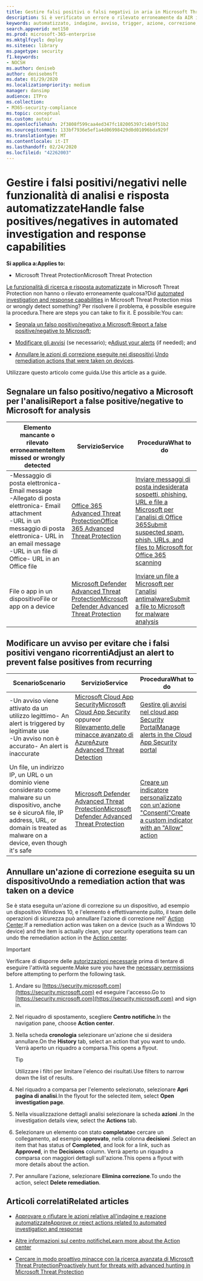 ```yaml
---
title: Gestire falsi positivi o falsi negativi in aria in Microsoft Threat Protection
description: Si è verificato un errore o rilevato erroneamente da AIR in Microsoft Threat Protection? Informazioni su come inviare falsi positivi o falsi negativi a Microsoft per l'analisi.
keywords: automatizzato, indagine, avviso, trigger, azione, correzione, falso positivo, falso negativo
search.appverid: met150
ms.prod: microsoft-365-enterprise
ms.mktglfcycl: deploy
ms.sitesec: library
ms.pagetype: security
f1.keywords:
- NOCSH
ms.author: deniseb
author: denisebmsft
ms.date: 01/29/2020
ms.localizationpriority: medium
manager: dansimp
audience: ITPro
ms.collection:
- M365-security-compliance
ms.topic: conceptual
ms.custom: autoir
ms.openlocfilehash: 2f3808f599caa4ed347fc182005397c14b9f51b2
ms.sourcegitcommit: 133bf7936e5ef1a4d06998429d0d01096bda929f
ms.translationtype: MT
ms.contentlocale: it-IT
ms.lasthandoff: 02/24/2020
ms.locfileid: "42262003"
---
```

# <a name="handle-false-positivesnegatives-in-automated-investigation-and-response-capabilities"></a><span data-ttu-id="c812b-105">Gestire i falsi positivi/negativi nelle funzionalità di analisi e risposta automatizzate</span><span class="sxs-lookup"><span data-stu-id="c812b-105">Handle false positives/negatives in automated investigation and response capabilities</span></span>

<span data-ttu-id="c812b-106">**Si applica a:**</span><span class="sxs-lookup"><span data-stu-id="c812b-106">**Applies to:**</span></span>
- <span data-ttu-id="c812b-107">Microsoft Threat Protection</span><span class="sxs-lookup"><span data-stu-id="c812b-107">Microsoft Threat Protection</span></span>

<span data-ttu-id="c812b-108">[Le funzionalità di ricerca e risposta automatizzate](mtp-autoir.md) in Microsoft Threat Protection non hanno o rilevato erroneamente qualcosa?</span><span class="sxs-lookup"><span data-stu-id="c812b-108">Did [automated investigation and response capabilities](mtp-autoir.md) in Microsoft Threat Protection miss or wrongly detect something?</span></span> <span data-ttu-id="c812b-109">Per risolvere il problema, è possibile eseguire la procedura.</span><span class="sxs-lookup"><span data-stu-id="c812b-109">There are steps you can take to fix it.</span></span> <span data-ttu-id="c812b-110">È possibile:</span><span class="sxs-lookup"><span data-stu-id="c812b-110">You can:</span></span>

- <span data-ttu-id="c812b-111">[Segnala un falso positivo/negativo a Microsoft](#report-a-false-positivenegative-to-microsoft-for-analysis);</span><span class="sxs-lookup"><span data-stu-id="c812b-111">[Report a false positive/negative to Microsoft](#report-a-false-positivenegative-to-microsoft-for-analysis);</span></span>

- <span data-ttu-id="c812b-112">[Modificare gli avvisi](#adjust-an-alert-to-prevent-false-positives-from-recurring) (se necessario); e</span><span class="sxs-lookup"><span data-stu-id="c812b-112">[Adjust your alerts](#adjust-an-alert-to-prevent-false-positives-from-recurring) (if needed); and</span></span> 

- <span data-ttu-id="c812b-113">[Annullare le azioni di correzione eseguite nei dispositivi](#undo-a-remediation-action-that-was-taken-on-a-device).</span><span class="sxs-lookup"><span data-stu-id="c812b-113">[Undo remediation actions that were taken on devices](#undo-a-remediation-action-that-was-taken-on-a-device).</span></span> 

<span data-ttu-id="c812b-114">Utilizzare questo articolo come guida.</span><span class="sxs-lookup"><span data-stu-id="c812b-114">Use this article as a guide.</span></span> 

## <a name="report-a-false-positivenegative-to-microsoft-for-analysis"></a><span data-ttu-id="c812b-115">Segnalare un falso positivo/negativo a Microsoft per l'analisi</span><span class="sxs-lookup"><span data-stu-id="c812b-115">Report a false positive/negative to Microsoft for analysis</span></span>

|<span data-ttu-id="c812b-116">Elemento mancante o rilevato erroneamente</span><span class="sxs-lookup"><span data-stu-id="c812b-116">Item missed or wrongly detected</span></span> |<span data-ttu-id="c812b-117">Servizio</span><span class="sxs-lookup"><span data-stu-id="c812b-117">Service</span></span>  |<span data-ttu-id="c812b-118">Procedura</span><span class="sxs-lookup"><span data-stu-id="c812b-118">What to do</span></span>  |
|---------|---------|---------|
|<span data-ttu-id="c812b-119">-Messaggio di posta elettronica</span><span class="sxs-lookup"><span data-stu-id="c812b-119">- Email message</span></span> <br/><span data-ttu-id="c812b-120">-Allegato di posta elettronica</span><span class="sxs-lookup"><span data-stu-id="c812b-120">- Email attachment</span></span> <br/><span data-ttu-id="c812b-121">-URL in un messaggio di posta elettronica</span><span class="sxs-lookup"><span data-stu-id="c812b-121">- URL in an email message</span></span><br/><span data-ttu-id="c812b-122">-URL in un file di Office</span><span class="sxs-lookup"><span data-stu-id="c812b-122">- URL in an Office file</span></span>      |[<span data-ttu-id="c812b-123">Office 365 Advanced Threat Protection</span><span class="sxs-lookup"><span data-stu-id="c812b-123">Office 365 Advanced Threat Protection</span></span>](https://docs.microsoft.com/microsoft-365/security/office-365-security/office-365-atp)        |[<span data-ttu-id="c812b-124">Inviare messaggi di posta indesiderata sospetti, phishing, URL e file a Microsoft per l'analisi di Office 365</span><span class="sxs-lookup"><span data-stu-id="c812b-124">Submit suspected spam, phish, URLs, and files to Microsoft for Office 365 scanning</span></span>](https://docs.microsoft.com/microsoft-365/security/office-365-security/admin-submission)         |
|<span data-ttu-id="c812b-125">File o app in un dispositivo</span><span class="sxs-lookup"><span data-stu-id="c812b-125">File or app on a device</span></span>    |[<span data-ttu-id="c812b-126">Microsoft Defender Advanced Threat Protection</span><span class="sxs-lookup"><span data-stu-id="c812b-126">Microsoft Defender Advanced Threat Protection</span></span>](https://docs.microsoft.com/windows/security/threat-protection)         |[<span data-ttu-id="c812b-127">Inviare un file a Microsoft per l'analisi antimalware</span><span class="sxs-lookup"><span data-stu-id="c812b-127">Submit a file to Microsoft for malware analysis</span></span>](https://www.microsoft.com/wdsi/filesubmission)         |

## <a name="adjust-an-alert-to-prevent-false-positives-from-recurring"></a><span data-ttu-id="c812b-128">Modificare un avviso per evitare che i falsi positivi vengano ricorrenti</span><span class="sxs-lookup"><span data-stu-id="c812b-128">Adjust an alert to prevent false positives from recurring</span></span>

|<span data-ttu-id="c812b-129">Scenario</span><span class="sxs-lookup"><span data-stu-id="c812b-129">Scenario</span></span> |<span data-ttu-id="c812b-130">Servizio</span><span class="sxs-lookup"><span data-stu-id="c812b-130">Service</span></span> |<span data-ttu-id="c812b-131">Procedura</span><span class="sxs-lookup"><span data-stu-id="c812b-131">What to do</span></span> |
|--------|--------|--------|
|<span data-ttu-id="c812b-132">-Un avviso viene attivato da un utilizzo legittimo</span><span class="sxs-lookup"><span data-stu-id="c812b-132">- An alert is triggered by legitimate use</span></span> <br/><span data-ttu-id="c812b-133">-Un avviso non è accurato</span><span class="sxs-lookup"><span data-stu-id="c812b-133">- An alert is inaccurate</span></span>    |[<span data-ttu-id="c812b-134">Microsoft Cloud App Security</span><span class="sxs-lookup"><span data-stu-id="c812b-134">Microsoft Cloud App Security</span></span>](https://docs.microsoft.com/cloud-app-security)<br/> <span data-ttu-id="c812b-135">oppure</span><span class="sxs-lookup"><span data-stu-id="c812b-135">or</span></span> <br/>[<span data-ttu-id="c812b-136">Rilevamento delle minacce avanzato di Azure</span><span class="sxs-lookup"><span data-stu-id="c812b-136">Azure Advanced Threat Detection</span></span>](https://docs.microsoft.com/azure/security/fundamentals/threat-detection)         |[<span data-ttu-id="c812b-137">Gestire gli avvisi nel cloud app Security Portal</span><span class="sxs-lookup"><span data-stu-id="c812b-137">Manage alerts in the Cloud App Security portal</span></span>](https://docs.microsoft.com/cloud-app-security/managing-alerts)         |
|<span data-ttu-id="c812b-138">Un file, un indirizzo IP, un URL o un dominio viene considerato come malware su un dispositivo, anche se è sicuro</span><span class="sxs-lookup"><span data-stu-id="c812b-138">A file, IP address, URL, or domain is treated as malware on a device, even though it's safe</span></span>|[<span data-ttu-id="c812b-139">Microsoft Defender Advanced Threat Protection</span><span class="sxs-lookup"><span data-stu-id="c812b-139">Microsoft Defender Advanced Threat Protection</span></span>](https://docs.microsoft.com/windows/security/threat-protection) |[<span data-ttu-id="c812b-140">Creare un indicatore personalizzato con un'azione "Consenti"</span><span class="sxs-lookup"><span data-stu-id="c812b-140">Create a custom indicator with an "Allow" action</span></span>](https://docs.microsoft.com/windows/security/threat-protection/microsoft-defender-atp/manage-indicators) |


## <a name="undo-a-remediation-action-that-was-taken-on-a-device"></a><span data-ttu-id="c812b-141">Annullare un'azione di correzione eseguita su un dispositivo</span><span class="sxs-lookup"><span data-stu-id="c812b-141">Undo a remediation action that was taken on a device</span></span>

<span data-ttu-id="c812b-142">Se è stata eseguita un'azione di correzione su un dispositivo, ad esempio un dispositivo Windows 10, e l'elemento è effettivamente pulito, il team delle operazioni di sicurezza può annullare l'azione di correzione nell' [Action Center](mtp-action-center.md).</span><span class="sxs-lookup"><span data-stu-id="c812b-142">If a remediation action was taken on a device (such as a Windows 10 device) and the item is actually clean, your security operations team can undo the remediation action in the [Action center](mtp-action-center.md).</span></span>

> [!IMPORTANT]
> <span data-ttu-id="c812b-143">Verificare di disporre delle [autorizzazioni necessarie](mtp-action-center.md#required-permissions-for-action-center-tasks) prima di tentare di eseguire l'attività seguente.</span><span class="sxs-lookup"><span data-stu-id="c812b-143">Make sure you have the [necessary permissions](mtp-action-center.md#required-permissions-for-action-center-tasks) before attempting to perform the following task.</span></span>

1. <span data-ttu-id="c812b-144">Andare su [https://security.microsoft.com](https://security.microsoft.com) ed eseguire l'accesso.</span><span class="sxs-lookup"><span data-stu-id="c812b-144">Go to [https://security.microsoft.com](https://security.microsoft.com) and sign in.</span></span> 

2. <span data-ttu-id="c812b-145">Nel riquadro di spostamento, scegliere **Centro notifiche**.</span><span class="sxs-lookup"><span data-stu-id="c812b-145">In the navigation pane, choose **Action center**.</span></span> 

3. <span data-ttu-id="c812b-146">Nella scheda **cronologia** selezionare un'azione che si desidera annullare.</span><span class="sxs-lookup"><span data-stu-id="c812b-146">On the **History** tab, select an action that you want to undo.</span></span> <span data-ttu-id="c812b-147">Verrà aperto un riquadro a comparsa.</span><span class="sxs-lookup"><span data-stu-id="c812b-147">This opens a flyout.</span></span><br/>
    > [!TIP]
    > <span data-ttu-id="c812b-148">Utilizzare i filtri per limitare l'elenco dei risultati.</span><span class="sxs-lookup"><span data-stu-id="c812b-148">Use filters to narrow down the list of results.</span></span> 

4. <span data-ttu-id="c812b-149">Nel riquadro a comparsa per l'elemento selezionato, selezionare **Apri pagina di analisi**.</span><span class="sxs-lookup"><span data-stu-id="c812b-149">In the flyout for the selected item, select **Open investigation page**.</span></span>

5. <span data-ttu-id="c812b-150">Nella visualizzazione dettagli analisi selezionare la scheda **azioni** .</span><span class="sxs-lookup"><span data-stu-id="c812b-150">In the investigation details view, select the **Actions** tab.</span></span>

6. <span data-ttu-id="c812b-151">Selezionare un elemento con stato **completato**e cercare un collegamento, ad esempio **approvato**, nella colonna **decisioni** .</span><span class="sxs-lookup"><span data-stu-id="c812b-151">Select an item that has status of **Completed**, and look for a link, such as **Approved**, in the **Decisions** column.</span></span> <span data-ttu-id="c812b-152">Verrà aperto un riquadro a comparsa con maggiori dettagli sull'azione.</span><span class="sxs-lookup"><span data-stu-id="c812b-152">This opens a flyout with more details about the action.</span></span>

7. <span data-ttu-id="c812b-153">Per annullare l'azione, selezionare **Elimina correzione**.</span><span class="sxs-lookup"><span data-stu-id="c812b-153">To undo the action, select **Delete remediation**.</span></span>

## <a name="related-articles"></a><span data-ttu-id="c812b-154">Articoli correlati</span><span class="sxs-lookup"><span data-stu-id="c812b-154">Related articles</span></span>

- [<span data-ttu-id="c812b-155">Approvare o rifiutare le azioni relative all'indagine e reazione automatizzate</span><span class="sxs-lookup"><span data-stu-id="c812b-155">Approve or reject actions related to automated investigation and response</span></span>](mtp-autoir-actions.md)

- [<span data-ttu-id="c812b-156">Altre informazioni sul centro notifiche</span><span class="sxs-lookup"><span data-stu-id="c812b-156">Learn more about the Action center</span></span>](mtp-action-center.md)

- [<span data-ttu-id="c812b-157">Cercare in modo proattivo minacce con la ricerca avanzata di Microsoft Threat Protection</span><span class="sxs-lookup"><span data-stu-id="c812b-157">Proactively hunt for threats with advanced hunting in Microsoft Threat Protection</span></span>](advanced-hunting-overview.md)
